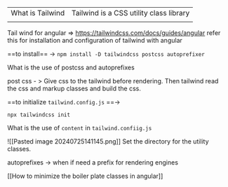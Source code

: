  

|                  |                                         |
| ---------------- | --------------------------------------- |
| What is Tailwind | Tailwind is a CSS utility class library |
|                  |                                         |
Tail wind for angular => https://tailwindcss.com/docs/guides/angular
refer this for installation and configuration of tailwind with angular


==to install== -> 
`npm install -D tailwindcss postcss autoprefixer`

What is the use of postcss and autoprefixes

post css - > Give css to the tailwind before rendering. Then tailwind read the css and markup classes and build the css.

==to initialize `tailwind.config.js` ==-> 

`npx tailwindcss init`


What is the use of `content` in `tailwind.confiig.js`

![[Pasted image 20240725141145.png]]
Set the directory for the utility classes. 

autoprefixes -> when if need a prefix for rendering engines 

[[How to minimize the boiler plate classes in angular]]
